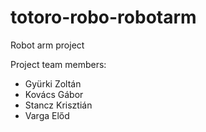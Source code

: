 # totoro-robo-robotarm

Robot arm project

Project team members:
* Gyürki Zoltán
* Kovács Gábor
* Stancz Krisztián
* Varga Előd	
